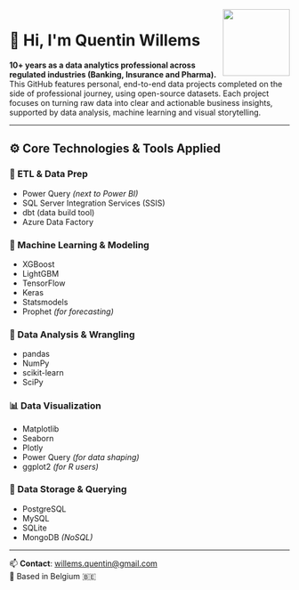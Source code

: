 <img src="https://github.com/Quentin-Willems.png" width="120" align="right" />

# 👋 Hi, I'm Quentin Willems

**10+ years as a data analytics professional across regulated industries (Banking, Insurance and Pharma).**  
This GitHub features personal, end-to-end data projects completed on the side of professional journey, using open-source datasets. 
Each project focuses on turning raw data into clear and actionable business insights, supported by data analysis, machine learning and visual storytelling.

---

## ⚙️ Core Technologies & Tools Applied

### 🔄 ETL & Data Prep
- Power Query *(next to Power BI)*
- SQL Server Integration Services (SSIS)
- dbt (data build tool)
- Azure Data Factory

### 🤖 Machine Learning & Modeling
- XGBoost
- LightGBM
- TensorFlow
- Keras
- Statsmodels
- Prophet *(for forecasting)*

### 🧠 Data Analysis & Wrangling
- pandas
- NumPy
- scikit-learn
- SciPy

### 📊 Data Visualization
- Matplotlib
- Seaborn
- Plotly
- Power Query *(for data shaping)*
- ggplot2 *(for R users)*

### 📂 Data Storage & Querying
- PostgreSQL
- MySQL
- SQLite
- MongoDB *(NoSQL)*

---

📫 **Contact**: [willems.quentin@gmail.com](mailto:willems.quentin@gmail.com)  
📍 Based in Belgium 🇧🇪

